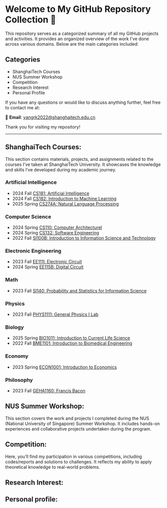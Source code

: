 # Welcome to My GitHub Repository Collection 👀 

This repository serves as a categorized summary of all my GitHub projects and activities. It provides an organized overview of the work I've done across various domains. 
Below are the main categories included:
## Categories
+ ShanghaiTech Courses
+ NUS Summer Workshop
+ Competition
+ Research Interest
+ Personal Profile

If you have any questions or would like to discuss anything further, feel free to contact me at:

📧 **Email**: [yangrk2022@shanghaitech.edu.cn](mailto:yangrk2022@shanghaitech.edu.cn)

Thank you for visiting my repository!

---
## ShanghaiTech Courses:
This section contains materials, projects, and assignments related to the courses I’ve taken at ShanghaiTech University. It showcases the knowledge and skills I’ve developed during my academic journey.
### Artificial Intelligence
+ 2024 Fall [CS181: Artificial Intelligence](https://github.com/Rankyer/ShanghaiTech-CS181-Project)
+ 2024 Fall [CS182: Introduction to Machine Learning](https://github.com/Rankyer/ShanghaiTech-CS182-Project)
+ 2025 Spring [CS274A: Natural Language Processing](https://github.com/Rankyer/ShanghaiTech-CS274A/)

### Computer Science
+ 2024 Spring [CS110: Computer ArchitectureⅠ](https://github.com/Rankyer/ShanghaiTech-CS110)
+ 2024 Spring [CS132: Software Engineering](https://github.com/Rankyer/ShanghaiTech-CS132)
+ 2022 Fall [SI100B: Introduction to Information Science and Technology](https://github.com/Rankyer/ShanghaiTech-SI100B-Project)

### Electronic Engineering
+ 2023 Fall [EE111l: Electronic Circuit](https://github.com/Rankyer/ShanghaiTech-EE111L) 
+ 2024 Spring [EE115B: Digital Circuit](https://github.com/Rankyer/ShanghaiTech-EE115B)

### Math
+ 2023 Fall [SI140: Probability and Statistics for Information Science](https://github.com/Rankyer/ShanghaiTech-SI140)

### Physics
+ 2023 Fall [PHYS1111: General Physics I Lab](https://github.com/Rankyer/ShanghaiTech-PHYS1111)

### Biology
+ 2025 Spring [BIO1011: Introduction to Current Life Science](https://github.com/Rankyer/ShanghaiTech-BIO1011)
+ 2022 Fall [BME1101: Introduction to Biomedical Engineering](https://github.com/Rankyer/ShanghaiTech-BME1101)

### Economy
+ 2023 Spring [ECON1001: Introduction to Economics](https://github.com/Rankyer/ShanghaiTech-ECON1001)

### Philosophy
+ 2023 Fall [GEHA1160: Francis Bacon](https://github.com/Rankyer/ShanghaiTech-GEHA1160)

## NUS Summer Workshop:
This section covers the work and projects I completed during the NUS (National University of Singapore) Summer Workshop. It includes hands-on experiences and collaborative projects undertaken during the program.

## Competition:
Here, you’ll find my participation in various competitions, including codes/reports and solutions to challenges. It reflects my ability to apply theoretical knowledge to real-world problems.


## Research Interest:
<!--This section highlights my research interests and related projects. It includes ongoing and completed work in areas I’m passionate about exploring further.-->



## Personal profile:
<!--This section provides a brief introduction to who I am, my background, and my journey so far. It gives a glimpse into my personal and professional growth.-->

